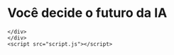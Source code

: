 <!DOCTYPE html>
<html lang="pt-br">

<head>
    <meta charset="UTF-8">
    <meta name="viewport" content="width=device-width, initial-scale=1.0">
    <link rel="stylesheet" href="style.css">
    <title>Você decide o futuro da IA</title>
</head>
<body>
    <div class="caixa-principal">
        <h1>Você decide o futuro da IA</h1>
        <div class="caixa-pergunta"></div>
        <div class="caixa-alternativa"></div>
        <div cass=caixa-resultado>
        <p class="texto-resultado"></P>

    </div>
    </div>
    <script src="script.js"></script>
</body>
</html>